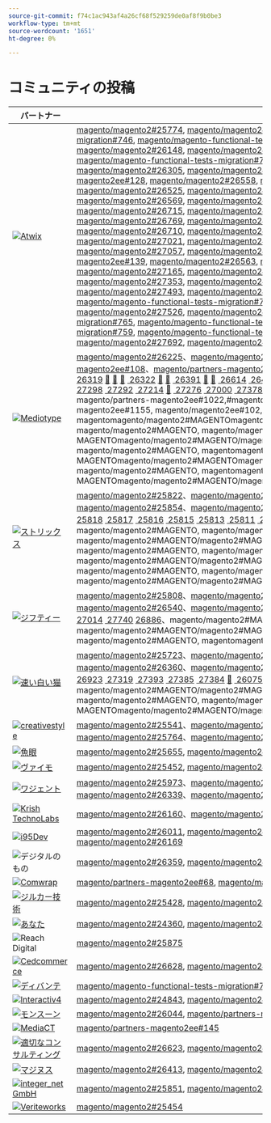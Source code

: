 ```yaml
---
source-git-commit: f74c1ac943af4a26cf68f529259de0af8f9b0be3
workflow-type: tm+mt
source-wordcount: '1651'
ht-degree: 0%

---
```

# コミュニティの投稿

| パートナー | プルリクエスト | 関連する GitHub の問題 |
| ------- | ------- | ------- |
| <a target="_blank" href="https://partners.magento.com/portal/directory/?query=Atwix"><img alt="Atwix" src="https://avatars3.githubusercontent.com/t/2617739?s=400&v=4"></a> | [magento/magento2#25774](https://github.com/magento/magento2/pull/25774), [magento/magento2#25913](https://github.com/magento/magento2/pull/25913), [magento/magento2#25765](https://github.com/magento/magento2/pull/25765), [magento/magento2#25918](https://github.com/magento/magento2/pull/25918), [magento/magento-functional-tests-migration#744](https://github.com/magento/magento-functional-tests-migration/pull/744), [magento/magento-functional-tests-migration#746](https://github.com/magento/magento-functional-tests-migration/pull/746), [magento/magento-functional-tests-migration#711](https://github.com/magento/magento-functional-tests-migration/pull/711), [magento/magento2#26069](https://github.com/magento/magento2/pull/26069), [magento/magento2#26063](https://github.com/magento/magento2/pull/26063), [magento/magento2#25697](https://github.com/magento/magento2/pull/25697), [magento/magento2#26154](https://github.com/magento/magento2/pull/26154), [magento/magento2#26150](https://github.com/magento/magento2/pull/26150), [magento/magento2#26148](https://github.com/magento/magento2/pull/26148), [magento/magento2#26096](https://github.com/magento/magento2/pull/26096), [magento/magento2#26028](https://github.com/magento/magento2/pull/26028), [magento/magento2#25864](https://github.com/magento/magento2/pull/25864), [magento/magento2#26029](https://github.com/magento/magento2/pull/26029), [magento/magento2#26251](https://github.com/magento/magento2/pull/26251), [magento/magento2#25985](https://github.com/magento/magento2/pull/25985), [magento/magento-functional-tests-migration#760](https://github.com/magento/magento-functional-tests-migration/pull/760), [magento/magento-functional-tests-migration#757](https://github.com/magento/magento-functional-tests-migration/pull/757), [magento/magento-functional-tests-migration#701](https://github.com/magento/magento-functional-tests-migration/pull/701), [magento/magento2#26312](https://github.com/magento/magento2/pull/26312), [magento/magento2#26311](https://github.com/magento/magento2/pull/26311), [magento/magento2#26305](https://github.com/magento/magento2/pull/26305), [magento/magento2#26402](https://github.com/magento/magento2/pull/26402), [magento/magento2#26313](https://github.com/magento/magento2/pull/26313), [magento/magento2#26464](https://github.com/magento/magento2/pull/26464), [magento/magento2#26452](https://github.com/magento/magento2/pull/26452), [magento/partners-magento2ee#129](https://github.com/magento/partners-magento2ee/pull/129), [magento/partners-magento2ee#128](https://github.com/magento/partners-magento2ee/pull/128), [magento/magento2#26558](https://github.com/magento/magento2/pull/26558), [magento/magento2#26490](https://github.com/magento/magento2/pull/26490), [magento/magento2#26478](https://github.com/magento/magento2/pull/26478), [magento/magento2#26455](https://github.com/magento/magento2/pull/26455), [magento/magento2#26435](https://github.com/magento/magento2/pull/26435), [magento/magento2#26000](https://github.com/magento/magento2/pull/26000), [magento/magento2#26525](https://github.com/magento/magento2/pull/26525), [magento/magento2#26487](https://github.com/magento/magento2/pull/26487), [magento/magento2#26439](https://github.com/magento/magento2/pull/26439), [magento/magento2#26429](https://github.com/magento/magento2/pull/26429), [magento/magento2#26241](https://github.com/magento/magento2/pull/26241), [magento/magento2#26579](https://github.com/magento/magento2/pull/26579), [magento/magento2#26574](https://github.com/magento/magento2/pull/26574), [magento/magento2#26569](https://github.com/magento/magento2/pull/26569), [magento/magento2#26496](https://github.com/magento/magento2/pull/26496), [magento/magento2#26476](https://github.com/magento/magento2/pull/26476), [magento/magento2#26430](https://github.com/magento/magento2/pull/26430), [magento/magento2#26399](https://github.com/magento/magento2/pull/26399), [magento/magento2#26420](https://github.com/magento/magento2/pull/26420), [magento/magento2#26770](https://github.com/magento/magento2/pull/26770), [magento/magento2#26715](https://github.com/magento/magento2/pull/26715), [magento/magento2#26246](https://github.com/magento/magento2/pull/26246), [magento/magento2#26816](https://github.com/magento/magento2/pull/26816), [magento/magento2#26846](https://github.com/magento/magento2/pull/26846), [magento/magento2#26844](https://github.com/magento/magento2/pull/26844), [magento/magento2#26839](https://github.com/magento/magento2/pull/26839), [magento/magento2#26835](https://github.com/magento/magento2/pull/26835), [magento/magento2#26769](https://github.com/magento/magento2/pull/26769), [magento/magento2#26712](https://github.com/magento/magento2/pull/26712), [magento/magento2#26317](https://github.com/magento/magento2/pull/26317), [magento/magento2#26904](https://github.com/magento/magento2/pull/26904), [magento/magento2#26899](https://github.com/magento/magento2/pull/26899), [magento/magento2#26894](https://github.com/magento/magento2/pull/26894), [magento/magento2#26878](https://github.com/magento/magento2/pull/26878), [magento/magento2#26710](https://github.com/magento/magento2/pull/26710), [magento/magento2#26617](https://github.com/magento/magento2/pull/26617), [magento/partners-magento2ee#134](https://github.com/magento/partners-magento2ee/pull/134), [magento/magento2#26833](https://github.com/magento/magento2/pull/26833), [magento/magento2#26755](https://github.com/magento/magento2/pull/26755), [magento/magento2#26090](https://github.com/magento/magento2/pull/26090), [magento/magento2#25895](https://github.com/magento/magento2/pull/25895), [magento/magento2#27021](https://github.com/magento/magento2/pull/27021), [magento/magento2#26947](https://github.com/magento/magento2/pull/26947), [magento/magento2#26944](https://github.com/magento/magento2/pull/26944), [magento/magento2#26912](https://github.com/magento/magento2/pull/26912), [magento/magento2#26842](https://github.com/magento/magento2/pull/26842), [magento/magento2#27010](https://github.com/magento/magento2/pull/27010), [magento/magento2#27114](https://github.com/magento/magento2/pull/27114), [magento/magento2#27057](https://github.com/magento/magento2/pull/27057), [magento/magento2#27149](https://github.com/magento/magento2/pull/27149), [magento/magento2#27131](https://github.com/magento/magento2/pull/27131), [magento/magento2#27029](https://github.com/magento/magento2/pull/27029), [magento/partners-magento2ee#141](https://github.com/magento/partners-magento2ee/pull/141), [magento/partners-magento2ee#140](https://github.com/magento/partners-magento2ee/pull/140), [magento/partners-magento2ee#139](https://github.com/magento/partners-magento2ee/pull/139), [magento/magento2#26563](https://github.com/magento/magento2/pull/26563), [magento/partners-magento2ee#154](https://github.com/magento/partners-magento2ee/pull/154), [magento/magento2#25722](https://github.com/magento/magento2/pull/25722), [magento/magento2#27261](https://github.com/magento/magento2/pull/27261), [magento/magento2#27170](https://github.com/magento/magento2/pull/27170), [magento/magento2#27266](https://github.com/magento/magento2/pull/27266), [magento/magento2#27165](https://github.com/magento/magento2/pull/27165), [magento/magento2#26560](https://github.com/magento/magento2/pull/26560), [magento/magento2#27191](https://github.com/magento/magento2/pull/27191), [magento/magento2#26015](https://github.com/magento/magento2/pull/26015), [magento/magento2#27304](https://github.com/magento/magento2/pull/27304), [magento/magento2#27263](https://github.com/magento/magento2/pull/27263), [magento/magento2#27390](https://github.com/magento/magento2/pull/27390), [magento/magento2#27353](https://github.com/magento/magento2/pull/27353), [magento/magento2#27334](https://github.com/magento/magento2/pull/27334), [magento/magento2#27307](https://github.com/magento/magento2/pull/27307), [magento/magento2#22011](https://github.com/magento/magento2/pull/22011), [magento/magento2#27412](https://github.com/magento/magento2/pull/27412), [magento/magento2#27383](https://github.com/magento/magento2/pull/27383), [magento/magento2#27371](https://github.com/magento/magento2/pull/27371), [magento/magento2#27493](https://github.com/magento/magento2/pull/27493), [magento/magento2#27492](https://github.com/magento/magento2/pull/27492), [magento/magento2#26100](https://github.com/magento/magento2/pull/26100), [magento/magento2#27399](https://github.com/magento/magento2/pull/27399), [magento/partners-magento2ee#162](https://github.com/magento/partners-magento2ee/pull/162), [magento/magento-functional-tests-migration#724](https://github.com/magento/magento-functional-tests-migration/pull/724), [magento/magento-functional-tests-migration#723](https://github.com/magento/magento-functional-tests-migration/pull/723), [magento/magento-functional-tests-migration#710](https://github.com/magento/magento-functional-tests-migration/pull/710), [magento/magento-functional-tests-migration#707](https://github.com/magento/magento-functional-tests-migration/pull/707), [magento/magento-functional-tests-migration#706](https://github.com/magento/magento-functional-tests-migration/pull/706), [magento/magento2#27526](https://github.com/magento/magento2/pull/27526), [magento/magento2#27497](https://github.com/magento/magento2/pull/27497), [magento/magento2#27495](https://github.com/magento/magento2/pull/27495), [magento/magento2#27563](https://github.com/magento/magento2/pull/27563), [magento/magento2#27343](https://github.com/magento/magento2/pull/27343), [magento/magento2#27671](https://github.com/magento/magento2/pull/27671), [magento/magento-functional-tests-migration#765](https://github.com/magento/magento-functional-tests-migration/pull/765), [magento/magento-functional-tests-migration#764](https://github.com/magento/magento-functional-tests-migration/pull/764), [magento/magento-functional-tests-migration#762](https://github.com/magento/magento-functional-tests-migration/pull/762), [magento/magento-functional-tests-migration#761](https://github.com/magento/magento-functional-tests-migration/pull/761), [magento/magento-functional-tests-migration#759](https://github.com/magento/magento-functional-tests-migration/pull/759), [magento/magento-functional-tests-migration#751](https://github.com/magento/magento-functional-tests-migration/pull/751), [magento/magento2#27676](https://github.com/magento/magento2/pull/27676), [magento/magento2#27689](https://github.com/magento/magento2/pull/27689), [magento/magento2#27677](https://github.com/magento/magento2/pull/27677), [magento/magento2#27843](https://github.com/magento/magento2/pull/27843), [magento/magento2#27841](https://github.com/magento/magento2/pull/27841), [magento/magento2#27692](https://github.com/magento/magento2/pull/27692), [magento/magento2#27846](https://github.com/magento/magento2/pull/27846) | [magento/magento2#25739](https://github.com/magento/magento2/issues/25739)、[magento/magento2#25917](https://github.com/magento/magento2/issues/25917)、[magento/magento2#20379](https://github.com/magento/magento2/issues/20379)、[magento/magento2#761](https://github.com/magento/magento2/issues/761)、[magento/magento2#23899](https://github.com/magento/magento2/issues/23899)、[magento/magento2#25968](https://github.com/magento/magento2/issues/25968)、[magento/magento2#25162](https://github.com/magento/magento2/issues/25162)、[magento/magento2#18012](https://github.com/magento/magento2/issues/18012)、[magento/magento2#26240](https://github.com/magento/magento2/issues/26240)、[magento/magento2#17847](https://github.com/magento/magento2/issues/17847)、[magento/magento2#26332](https://github.com/magento/magento2/issues/26332) [&#128279;](https://github.com/magento/magento2/issues/8691) [&#x200B; 26245](https://github.com/magento/magento2/issues/26245) [&#x200B; 26314](https://github.com/magento/magento2/issues/26314) [&#128279;](https://github.com/magento/partners-magento2ee/issues/100) [&#x200B; 25910](https://github.com/magento/magento2/issues/25910) [&#x200B; 13269](https://github.com/magento/magento2/issues/13269) [&#x200B; 25738](https://github.com/magento/magento2/issues/25738) [&#x200B; 27027](https://github.com/magento/magento2/issues/27027) [&#x200B; 26758](https://github.com/magento/magento2/issues/26758) [&#x200B; 26847](https://github.com/magento/magento2/issues/26847) [&#x200B; 25669](https://github.com/magento/magento2/issues/25669) [&#x200B; 20472](https://github.com/magento/magento2/issues/20472) [&#x200B; 20906](https://github.com/magento/magento2/issues/20906) [&#x200B; 21910](https://github.com/magento/magento2/issues/21910) [&#x200B; 26825](https://github.com/magento/magento2/issues/26825) [&#x200B; 26473](https://github.com/magento/magento2/issues/26473) [&#x200B; 26856](https://github.com/magento/magento2/issues/26856) [&#x200B; 26858](https://github.com/magento/magento2/issues/26858) [&#x200B; 26827](https://github.com/magento/magento2/issues/26827) [&#x200B; 14080](https://github.com/magento/magento2/issues/14080) [&#x200B; 26708](https://github.com/magento/magento2/issues/26708) [&#x200B; 26224](https://github.com/magento/magento2/issues/26224) [&#x200B; 22010](https://github.com/magento/magento2/issues/22010) [&#x200B; 13689](https://github.com/magento/magento2/issues/13689) [&#x200B; 27370](https://github.com/magento/magento2/issues/27370) [&#x200B; 26652](https://github.com/magento/magento2/issues/26652) [&#x200B; 24990](https://github.com/magento/magento2/issues/24990) [&#128279;](https://github.com/magento/magento2/issues/1002) [&#x200B; 27496](https://github.com/magento/magento2/issues/27496) [&#x200B; 13851](https://github.com/magento/magento2/issues/13851)、magento/magento2#86911, magento/magento2#MAGENTO, magento/magento2#MAGENTO, magentomagento/magento2#MAGENTO, magento/magento2#MAGENTO/magento2#MAGENTOmagento/magento2#MAGENTO/magento2#MAGENTOmagento/magento2#MAGENTO/magento2#MAGENTOmagento/magento2#MAGENTO/magento2#MAGENTO magento/magento2#MAGENTO, magento/magento2#MAGENTO, magentomagento/magento2#MAGENTO, magentomagento/magento2#MAGENTOmagento/magento2#MAGENTO/magento2#MAGENTOmagento/magento2#1002#MAGENTOmagento/magento2#MAGENTOmagento/magento2#MAGENTO |
| <a target="_blank" href="https://partners.magento.com/portal/directory/?query=Mediotype"><img alt="Mediotype" src="https://avatars0.githubusercontent.com/t/2916141?s=400&v=4"></a> | [magento/magento2#26225](https://github.com/magento/magento2/pull/26225)、[magento/magento2#26274](https://github.com/magento/magento2/pull/26274)、[magento/magento2#26273](https://github.com/magento/magento2/pull/26273)、[magento/magento2#26259](https://github.com/magento/magento2/pull/26259)、[magento/magento2#26207](https://github.com/magento/magento2/pull/26207)、[magento/partners-magento2ee#120](https://github.com/magento/partners-magento2ee/pull/120)、[magento/partners-magento2ee#108](https://github.com/magento/partners-magento2ee/pull/108)、[magento/partners-magento2ee#107](https://github.com/magento/partners-magento2ee/pull/107)、[magento/partners-magento2ee#106](https://github.com/magento/partners-magento2ee/pull/106), [magento/partners-magento2ee#105](https://github.com/magento/partners-magento2ee/pull/105),, magento/partners-magento2ee#104[&#128279;](https://github.com/magento/partners-magento2ee/pull/104) [&#x200B; 26407](https://github.com/magento/magento2/pull/26407) [&#x200B; 26395](https://github.com/magento/magento2/pull/26395) [&#x200B; 26323](https://github.com/magento/magento2/pull/26323) [&#x200B; 26321](https://github.com/magento/magento2/pull/26321) [&#x200B; 26320](https://github.com/magento/magento2/pull/26320) [&#x200B; 26319](https://github.com/magento/magento2/pull/26319) [&#128279;](https://github.com/magento/partners-magento2ee/pull/109) [&#128279;](https://github.com/magento/partners-magento2ee/pull/119) [&#128279;](https://github.com/magento/partners-magento2ee/pull/111) [&#x200B; 26322](https://github.com/magento/magento2/pull/26322) [&#128279;](https://github.com/magento/partners-magento2ee/pull/121) [&#128279;](https://github.com/magento/partners-magento2ee/pull/117) [&#x200B; 26391](https://github.com/magento/magento2/pull/26391) [&#128279;](https://github.com/magento/partners-magento2ee/pull/124) [&#128279;](https://github.com/magento/partners-magento2ee/pull/102) [&#x200B; 26614](https://github.com/magento/magento2/pull/26614) [&#x200B; 26480](https://github.com/magento/magento2/pull/26480) [&#x200B; 26355](https://github.com/magento/magento2/pull/26355) [&#x200B; 26611](https://github.com/magento/magento2/pull/26611) [&#x200B; 26621](https://github.com/magento/magento2/pull/26621) [&#128279;](https://github.com/magento/partners-magento2ee/pull/116) [&#128279;](https://github.com/magento/partners-magento2ee/pull/115) [&#x200B; 26608](https://github.com/magento/magento2/pull/26608) [&#128279;](https://github.com/magento/partners-magento2ee/pull/135) [&#x200B; 25858](https://github.com/magento/magento2/pull/25858) [&#x200B; 26974](https://github.com/magento/magento2/pull/26974) [&#x200B; 25828](https://github.com/magento/magento2/pull/25828) [&#x200B; 27048](https://github.com/magento/magento2/pull/27048) [&#x200B; 26779](https://github.com/magento/magento2/pull/26779) [&#x200B; 26329](https://github.com/magento/magento2/pull/26329) [&#x200B; 26778](https://github.com/magento/magento2/pull/26778) [&#128279;](https://github.com/magento/partners-magento2ee/pull/132) [&#x200B; 26990](https://github.com/magento/magento2/pull/26990) [&#x200B; 27281](https://github.com/magento/magento2/pull/27281) [&#x200B; 27277](https://github.com/magento/magento2/pull/27277) [&#x200B; 27274](https://github.com/magento/magento2/pull/27274) [&#x200B; 27249](https://github.com/magento/magento2/pull/27249) [&#x200B; 27118](https://github.com/magento/magento2/pull/27118) [&#128279;](https://github.com/magento/partners-magento2ee/pull/151) [&#x200B; 27255](https://github.com/magento/magento2/pull/27255) [&#x200B; 27273](https://github.com/magento/magento2/pull/27273) [&#x200B; 27298](https://github.com/magento/magento2/pull/27298) [&#x200B; 27292](https://github.com/magento/magento2/pull/27292) [&#x200B; 27214](https://github.com/magento/magento2/pull/27214) [&#128279;](https://github.com/magento/partners-magento2ee/pull/158) [&#x200B; 27276](https://github.com/magento/magento2/pull/27276) [&#x200B; 27000](https://github.com/magento/magento2/pull/27000) [&#x200B; 27378](https://github.com/magento/magento2/pull/27378) [&#x200B; 27381](https://github.com/magento/magento2/pull/27381) [&#x200B; 27427](https://github.com/magento/magento2/pull/27427) [&#x200B; 27425](https://github.com/magento/magento2/pull/27425) [&#x200B; 27322](https://github.com/magento/magento2/pull/27322) [&#x200B; 27321](https://github.com/magento/magento2/pull/27321) [&#x200B; 27597](https://github.com/magento/magento2/pull/27597) [&#128279;](https://github.com/magento/partners-magento2ee/pull/172) [&#x200B; 26988](https://github.com/magento/magento2/pull/26988) [&#x200B; 27552](https://github.com/magento/magento2/pull/27552) [&#x200B; 27701](https://github.com/magento/magento2/pull/27701) [&#128279;](https://github.com/magento/partners-magento2ee/pull/178) [&#x200B; 27325](https://github.com/magento/magento2/pull/27325) [&#x200B; 27606](https://github.com/magento/magento2/pull/27606) [&#x200B; 27300](https://github.com/magento/magento2/pull/27300) [&#x200B; 27323](https://github.com/magento/magento2/pull/27323) [&#x200B; 27093](https://github.com/magento/magento2/pull/27093) [&#x200B; 27964](https://github.com/magento/magento2/pull/27964), magento/partners-magento2ee#1198, magento/partners-magento2ee#1022,#magentomagento/magento2#MAGENTO, magentomagento/magento2#MAGENTO, magentomagento/magento2#MAGENTO/magento2#1165, MAGENTO/PARTNERS-magento2ee#1155, magento/magento2ee#102, magento3 magento/magento2#MAGENTO, magento/magento2#MAGENTO, magentomagento/magento2#MAGENTO, magentomagento/magento2#MAGENTOmagento/magento2#MAGENTO/magento2#MAGENTO/magento2#MAGENTO/magento2#1322#MAGENTOmagento/magento/magento2#MAGENTO/magento2#MAGENTO magento/magento2#MAGENTO, magento/magento2#MAGENTO, magento/magento2#MAGENTO, magentomagento/magento2#151#MAGENTO, MAGENTOmagento/magento2#MAGENTO/magento2#MAGENTOmagento/magento2#MAGENTOmagento/magento2#MAGENTO, magento/magento2#8, magento/magento2ee magento/magento2#MAGENTO, magento/magento2#MAGENTO, magentomagento/magento2#MAGENTO, magentomagento/magento2#MAGENTO, MAGENTOmagento/magento2#MAGENTOmagento/magento2#MAGENTOmagento/magento2#MAGENTOmagento/magento2#MAGENTOmagento/magento2#172 magento/magento2#MAGENTO, magento/magento2#MAGENTO, magentomagento/magento2#1788, magento/partners-magento2ee#MAGENTO, MAGENTOmagento/magento2#MAGENTO/magento2#MAGENTOmagento/magento2#MAGENTOmagento/magento2#MAGENTOmagento/magento2#MAGENTO | [magento/magento2#26206](https://github.com/magento/magento2/issues/26206), [magento/magento2#26331](https://github.com/magento/magento2/issues/26331), [magento/magento2#26396](https://github.com/magento/magento2/issues/26396), [magento/magento2#26612](https://github.com/magento/magento2/issues/26612), [magento/magento2#26479](https://github.com/magento/magento2/issues/26479), [magento/magento2#26610](https://github.com/magento/magento2/issues/26610), [magento/partners-magento2ee#26607](https://github.com/magento/partners-magento2ee/issues/26607), [magento/magento2#25856](https://github.com/magento/magento2/issues/25856), [magento/magento2#26973](https://github.com/magento/magento2/issues/26973), [magento/magento2#27044](https://github.com/magento/magento2/issues/27044), magentomagento/magento2#[&#x200B; 26989](https://github.com/magento/magento2/issues/26989) [&#x200B; 27117](https://github.com/magento/partners-magento2ee/issues/27117) [&#x200B; 27320](https://github.com/magento/magento2/issues/27320) [&#128279;](https://github.com/magento/partners-magento2ee/issues/171) [&#x200B; 26986](https://github.com/magento/magento2/issues/26986) [&#x200B; 27607](https://github.com/magento/magento2/issues/27607) [&#x200B; 27299](https://github.com/magento/magento2/issues/27299) [&#x200B; 27089](https://github.com/magento/magento2/issues/27089), magento/partners-magento2ee#, magentomagento/magento2#, magento/partners-magento2ee#1718, magento/magento2ee#magento は，magento は magento/magento2#を，magento は magento/magento2#を，magento は magento/magento2#を，magento は magento/magento2#を， |
| <a target="_blank" href="https://partners.magento.com/portal/directory/?query=Strix"><img alt="ストリックス" src="https://avatars1.githubusercontent.com/t/2617740?s=400&v=4"></a> | [magento/magento2#25822](https://github.com/magento/magento2/pull/25822)、[magento/magento2#25812](https://github.com/magento/magento2/pull/25812)、[magento/magento2#25803](https://github.com/magento/magento2/pull/25803)、[magento/magento2#25792](https://github.com/magento/magento2/pull/25792)、[magento/magento2#25791](https://github.com/magento/magento2/pull/25791)、[magento/magento2#25954](https://github.com/magento/magento2/pull/25954)、[magento/magento2#26009](https://github.com/magento/magento2/pull/26009)、[magento/magento2#25854](https://github.com/magento/magento2/pull/25854)、[magento/magento2#25846](https://github.com/magento/magento2/pull/25846)、[magento/magento2#25845](https://github.com/magento/magento2/pull/25845)、[magento/magento/magento2#25844](https://github.com/magento/magento2/pull/25844) [&#x200B; 25842](https://github.com/magento/magento2/pull/25842) [&#x200B; 25841](https://github.com/magento/magento2/pull/25841) [&#x200B; 25836](https://github.com/magento/magento2/pull/25836) [&#x200B; 25831](https://github.com/magento/magento2/pull/25831) [&#x200B; 25830](https://github.com/magento/magento2/pull/25830) [&#x200B; 25829](https://github.com/magento/magento2/pull/25829) [&#x200B; 25825](https://github.com/magento/magento2/pull/25825) [&#x200B; 25823](https://github.com/magento/magento2/pull/25823) [&#x200B; 25821](https://github.com/magento/magento2/pull/25821) [&#x200B; 25820](https://github.com/magento/magento2/pull/25820) [&#x200B; 25819](https://github.com/magento/magento2/pull/25819) [&#x200B; 25818](https://github.com/magento/magento2/pull/25818) [&#x200B; 25817](https://github.com/magento/magento2/pull/25817) [&#x200B; 25816](https://github.com/magento/magento2/pull/25816) [&#x200B; 25815](https://github.com/magento/magento2/pull/25815) [&#x200B; 25813](https://github.com/magento/magento2/pull/25813) [&#x200B; 25811](https://github.com/magento/magento2/pull/25811) [&#x200B; 25807](https://github.com/magento/magento2/pull/25807) [&#x200B; 25804](https://github.com/magento/magento2/pull/25804) [&#x200B; 25802](https://github.com/magento/magento2/pull/25802) [&#x200B; 25800](https://github.com/magento/magento2/pull/25800) [&#x200B; 25799](https://github.com/magento/magento2/pull/25799) [&#x200B; 25797](https://github.com/magento/magento2/pull/25797) [&#x200B; 25794](https://github.com/magento/magento2/pull/25794) [&#x200B; 25793](https://github.com/magento/magento2/pull/25793) [&#x200B; 25788](https://github.com/magento/magento2/pull/25788) [&#x200B; 25787](https://github.com/magento/magento2/pull/25787) [&#x200B; 25784](https://github.com/magento/magento2/pull/25784) [&#x200B; 25783](https://github.com/magento/magento2/pull/25783) [&#x200B; 26128](https://github.com/magento/magento2/pull/26128) [&#x200B; 26131](https://github.com/magento/magento2/pull/26131) [&#x200B; 26129](https://github.com/magento/magento2/pull/26129) [&#x200B; 26126](https://github.com/magento/magento2/pull/26126) [&#x200B; 26125](https://github.com/magento/magento2/pull/26125) [&#x200B; 25957](https://github.com/magento/magento2/pull/25957)、magento/magento2#MAGENTO, magento/magento2#MAGENTO, magentomagento/magento2#MAGENTO, magento/magento2#MAGENTO/magento2#MAGENTOmagento/magento2#MAGENTO/magento2#MAGENTOmagento/magento2#MAGENTO/magento2#MAGENTOmagento/magento2#MAGENTO/magento2#MAGENTO magento/magento2#MAGENTO, magento/magento2#MAGENTO, magentomagento/magento2#MAGENTO, magento/magento2#MAGENTO/magento2#MAGENTOmagento/magento2#MAGENTO/magento2#MAGENTOmagento/magento2#MAGENTO/magento2#MAGENTOmagento/magento2#MAGENTO/magento2#MAGENTO magento/magento2#MAGENTO, magento/magento2#MAGENTO, magentomagento/magento2#MAGENTO, magento/magento2#MAGENTO/magento2#MAGENTOmagento/magento2#MAGENTO/magento2#MAGENTOmagento/magento2#MAGENTO/magento2#MAGENTOmagento/magento2#MAGENTO/magento2#MAGENTO | [magento/magento2#22047](https://github.com/magento/magento2/issues/22047) |
| <a target="_blank" href="https://partners.magento.com/portal/directory/?query=Ziffity"><img alt="ジフティー" src="https://avatars1.githubusercontent.com/t/3432500?s=400&v=4"></a> | [magento/magento2#25808](https://github.com/magento/magento2/pull/25808)、[magento/magento2#26057](https://github.com/magento/magento2/pull/26057)、[magento/magento2#26050](https://github.com/magento/magento2/pull/26050)、[magento/magento2#25920](https://github.com/magento/magento2/pull/25920)、[magento/magento2#26068](https://github.com/magento/magento2/pull/26068)、[magento/magento2#26136](https://github.com/magento/magento2/pull/26136)、[magento/magento2#26215](https://github.com/magento/magento2/pull/26215)、[magento/magento2#26540](https://github.com/magento/magento2/pull/26540)、[magento/magento2#26537](https://github.com/magento/magento2/pull/26537)、[magento/magento2#26549](https://github.com/magento/magento2/pull/26549)、[magento/magento/magento2#26568](https://github.com/magento/magento2/pull/26568) [&#x200B; 26782](https://github.com/magento/magento2/pull/26782) [&#x200B; 26764](https://github.com/magento/magento2/pull/26764) [&#x200B; 26820](https://github.com/magento/magento2/pull/26820) [&#x200B; 26771](https://github.com/magento/magento2/pull/26771) [&#x200B; 26768](https://github.com/magento/magento2/pull/26768) [&#x200B; 26761](https://github.com/magento/magento2/pull/26761) [&#x200B; 26584](https://github.com/magento/magento2/pull/26584) [&#x200B; 26932](https://github.com/magento/magento2/pull/26932) [&#x200B; 26862](https://github.com/magento/magento2/pull/26862) [&#x200B; 26979](https://github.com/magento/magento2/pull/26979) [&#x200B; 26928](https://github.com/magento/magento2/pull/26928) [&#x200B; 27014](https://github.com/magento/magento2/pull/27014) [&#x200B; 27740](https://github.com/magento/magento2/pull/27740) [&#x200B; 26886](https://github.com/magento/magento2/pull/26886)、magento/magento2#MAGENTO, magento/magento2#MAGENTO, magentomagento/magento2#MAGENTO, magento/magento2#MAGENTO/magento2#MAGENTOmagento/magento2#MAGENTO/magento2#MAGENTOmagento/magento2#MAGENTO/magento2#MAGENTOmagento/magento2#MAGENTO/magento2#MAGENTO magento/magento2#MAGENTO, magentomagento2#Magento | [magento/magento2#26208](https://github.com/magento/magento2/issues/26208), [magento/magento2#26760](https://github.com/magento/magento2/issues/26760), [magento/magento2#26583](https://github.com/magento/magento2/issues/26583), [magento/magento2#26917](https://github.com/magento/magento2/issues/26917), [magento/magento2#26838](https://github.com/magento/magento2/issues/26838), [magento/magento2#26800](https://github.com/magento/magento2/issues/26800), [magento/magento2#26992](https://github.com/magento/magento2/issues/26992) |
| <a target="_blank" href="https://solutionpartners.adobe.com/s/directory/detail/fast+white+cat"><img alt="速い白い猫" src="https://avatars0.githubusercontent.com/t/3579504?s=400&v=4"></a> | [magento/magento2#25723](https://github.com/magento/magento2/pull/25723)、[magento/magento2#26130](https://github.com/magento/magento2/pull/26130)、[magento/magento2#24815](https://github.com/magento/magento2/pull/24815)、[magento/magento2#26268](https://github.com/magento/magento2/pull/26268)、[magento/magento2#26263](https://github.com/magento/magento2/pull/26263)、[magento/magento2#26354](https://github.com/magento/magento2/pull/26354)、[magento/magento2#26269](https://github.com/magento/magento2/pull/26269)、[magento/magento2#26360](https://github.com/magento/magento2/pull/26360)、[magento/magento2#26684](https://github.com/magento/magento2/pull/26684)、[magento/magento2#26398](https://github.com/magento/magento2/pull/26398)、[magento/magento/magento2#22296](https://github.com/magento/magento2/pull/22296) [&#x200B; 26982](https://github.com/magento/magento2/pull/26982) [&#x200B; 27054](https://github.com/magento/magento2/pull/27054) [&#x200B; 26765](https://github.com/magento/magento2/pull/26765) [&#x200B; 27084](https://github.com/magento/magento2/pull/27084) [&#x200B; 27083](https://github.com/magento/magento2/pull/27083) [&#x200B; 27082](https://github.com/magento/magento2/pull/27082) [&#x200B; 27080](https://github.com/magento/magento2/pull/27080) [&#x200B; 26964](https://github.com/magento/magento2/pull/26964) [&#x200B; 26902](https://github.com/magento/magento2/pull/26902) [&#x200B; 27145](https://github.com/magento/magento2/pull/27145) [&#x200B; 27215](https://github.com/magento/magento2/pull/27215) [&#x200B; 26923](https://github.com/magento/magento2/pull/26923) [&#x200B; 27319](https://github.com/magento/magento2/pull/27319) [&#x200B; 27393](https://github.com/magento/magento2/pull/27393) [&#x200B; 27385](https://github.com/magento/magento2/pull/27385) [&#x200B; 27384](https://github.com/magento/magento2/pull/27384) [&#128279;](https://github.com/magento/partners-magento2ee/pull/150) [&#x200B; 26075](https://github.com/magento/magento2/pull/26075) [&#x200B; 27462](https://github.com/magento/magento2/pull/27462) [&#x200B; 26397](https://github.com/magento/magento2/pull/26397) [&#x200B; 27463](https://github.com/magento/magento2/pull/27463) [&#x200B; 27491](https://github.com/magento/magento2/pull/27491)、magento/magento2#MAGENTO, magento/magento2#MAGENTO, magentomagento/magento2#MAGENTO, magento/magento2#MAGENTO/magento2#MAGENTOmagento/magento2#MAGENTO/magento2#MAGENTOmagento/magento2#MAGENTO/magento2#MAGENTOmagento/magento2#MAGENTO/magento2#MAGENTO magento/magento2#MAGENTO, magento/magento2#MAGENTO, magento/magento2#MAGENTO/magento2#MAGENTO, MAGENTO/magento2ee#1508, MAGENTOmagento/magento2#MAGENTO/magento2#MAGENTOmagento/magento2#MAGENTOmagento/magento2#MAGENTO/magento2#MAGENTO | [magento/magento2#24713](https://github.com/magento/magento2/issues/24713)、[magento/magento2#25390](https://github.com/magento/magento2/issues/25390)、[magento/magento2#21684](https://github.com/magento/magento2/issues/21684)、[magento/magento2#14001](https://github.com/magento/magento2/issues/14001)、[magento/magento2#14913](https://github.com/magento/magento2/issues/14913)、[magento/magento2#7065](https://github.com/magento/magento2/issues/7065)、[magento/magento2#14958](https://github.com/magento/magento2/issues/14958)、[magento/magento2#17933](https://github.com/magento/magento2/issues/17933)、[magento/magento2#20309](https://github.com/magento/magento2/issues/20309)、[magento/magento2#186](https://github.com/magento/magento2/issues/186) [&#128279;](https://github.com/magento/magento2/issues/6310)、magento/magento2#63100 |
| <a target="_blank" href="https://partners.magento.com/portal/directory/?query=creativestyle"><img alt="creativestyle" src="https://avatars1.githubusercontent.com/t/3230856?s=400&v=4"></a> | [magento/magento2#25541](https://github.com/magento/magento2/pull/25541)、[magento/magento2#25587](https://github.com/magento/magento2/pull/25587)、[magento/magento2#26037](https://github.com/magento/magento2/pull/26037)、[magento/magento2#26034](https://github.com/magento/magento2/pull/26034)、[magento/magento2#26033](https://github.com/magento/magento2/pull/26033)、[magento/magento2#26424](https://github.com/magento/magento2/pull/26424)、[magento/magento2#25385](https://github.com/magento/magento2/pull/25385)、[magento/magento2#25764](https://github.com/magento/magento2/pull/25764)、[magento/magento2#25641](https://github.com/magento/magento2/pull/25641)、[magento/magento2#27360](https://github.com/magento/magento2/pull/27360)、[magento/magento/magento2#26036](https://github.com/magento/magento2/pull/26036) [&#x200B; 27603](https://github.com/magento/magento2/pull/27603) [&#x200B; 27589](https://github.com/magento/magento2/pull/27589)、magento/magento2#MAGENTO, magentomagento2#Magento | [magento/magento2#22416](https://github.com/magento/magento2/issues/22416)、[magento/magento2#25586](https://github.com/magento/magento2/issues/25586)、[magento/magento2#18687](https://github.com/magento/magento2/issues/18687)、[magento/magento2#25974](https://github.com/magento/magento2/issues/25974)、[magento/magento2#26364](https://github.com/magento/magento2/issues/26364)、[magento/magento2#10518](https://github.com/magento/magento2/issues/10518)、[magento/magento2#21717](https://github.com/magento/magento2/issues/21717)、[magento/magento2#17125](https://github.com/magento/magento2/issues/17125)、[magento/magento2#25032](https://github.com/magento/magento2/issues/25032)、[magento/magento2#27506](https://github.com/magento/magento2/issues/27506) |
| <a target="_blank" href="https://partners.magento.com/portal/directory/?query=Fisheye"><img alt="魚眼" src="https://avatars1.githubusercontent.com/t/3171724?s=400&v=4"></a> | [magento/magento2#25655](https://github.com/magento/magento2/pull/25655), [magento/magento2#25624](https://github.com/magento/magento2/pull/25624), [magento/magento2#23313](https://github.com/magento/magento2/pull/23313), [magento/partners-magento2ee#50](https://github.com/magento/partners-magento2ee/pull/50), [magento/magento2#25860](https://github.com/magento/magento2/pull/25860), [magento/magento2#25297](https://github.com/magento/magento2/pull/25297) | [magento/magento2#25654](https://github.com/magento/magento2/issues/25654), [magento/partners-magento2ee#22909](https://github.com/magento/partners-magento2ee/issues/22909) |
| <a target="_blank" href="https://partners.magento.com/portal/directory/?query=Vaimo"><img alt="ヴァイモ" src="https://avatars0.githubusercontent.com/t/2617778?s=400&v=4"></a> | [magento/magento2#25452](https://github.com/magento/magento2/pull/25452), [magento/magento2#26213](https://github.com/magento/magento2/pull/26213), [magento/magento2#27015](https://github.com/magento/magento2/pull/27015), [magento/magento2#27448](https://github.com/magento/magento2/pull/27448), [magento/magento2#27578](https://github.com/magento/magento2/pull/27578) | [magento/magento2#20966](https://github.com/magento/magento2/issues/20966), [magento/magento2#26683](https://github.com/magento/magento2/issues/26683) |
| <a target="_blank" href="https://partners.magento.com/portal/directory/?query=Wagento"><img alt="ワジェント" src="https://avatars0.githubusercontent.com/t/2617781?s=400&v=4"></a> | [magento/magento2#25973](https://github.com/magento/magento2/pull/25973)、[magento/magento2#26234](https://github.com/magento/magento2/pull/26234)、[magento/magento2#26290](https://github.com/magento/magento2/pull/26290)、[magento/magento2#26238](https://github.com/magento/magento2/pull/26238)、[magento/magento2#26365](https://github.com/magento/magento2/pull/26365)、[magento/magento2#25966](https://github.com/magento/magento2/pull/25966)、[magento/magento2#26546](https://github.com/magento/magento2/pull/26546)、[magento/magento2#26339](https://github.com/magento/magento2/pull/26339)、[magento/magento2#26342](https://github.com/magento/magento2/pull/26342)、[magento/magento2#26659](https://github.com/magento/magento2/pull/26659)、[magento/magento/magento2#26418](https://github.com/magento/magento2/pull/26418) [&#x200B; 26649](https://github.com/magento/magento2/pull/26649)、magento/magento2#手順 | [magento/magento2#25972](https://github.com/magento/magento2/issues/25972), [magento/magento2#26227](https://github.com/magento/magento2/issues/26227), [magento/magento2#26289](https://github.com/magento/magento2/issues/26289), [magento/magento2#26235](https://github.com/magento/magento2/issues/26235), [magento/magento2#26364](https://github.com/magento/magento2/issues/26364), [magento/magento2#25962](https://github.com/magento/magento2/issues/25962), [magento/magento2#26543](https://github.com/magento/magento2/issues/26543), [magento/magento2#26338](https://github.com/magento/magento2/issues/26338), [magento/magento2#26054](https://github.com/magento/magento2/issues/26054), [magento/magento2#26416](https://github.com/magento/magento2/issues/26416), magento/magento/magento2#[&#x200B; 26648](https://github.com/magento/magento2/issues/26648), magento2####magento |
| <a target="_blank" href="https://solutionpartners.adobe.com/s/directory/detail/krish+technolabs"><img alt="Krish TechnoLabs" src="https://avatars0.githubusercontent.com/t/2849637?s=400&v=4"></a> | [magento/magento2#26160](https://github.com/magento/magento2/pull/26160)、[magento/magento2#26170](https://github.com/magento/magento2/pull/26170)、[magento/partners-magento2ee#118](https://github.com/magento/partners-magento2ee/pull/118)、[magento/magento2#26162](https://github.com/magento/magento2/pull/26162)、[magento/partners-magento2ee#143](https://github.com/magento/partners-magento2ee/pull/143)、[magento/magento2#27336](https://github.com/magento/magento2/pull/27336) | [magento/magento2#26155](https://github.com/magento/magento2/issues/26155), [magento/magento2#24972](https://github.com/magento/magento2/issues/24972), [magento/magento2#25195](https://github.com/magento/magento2/issues/25195), [magento/magento2#27335](https://github.com/magento/magento2/issues/27335) |
| <a target="_blank" href="https://partners.magento.com/portal/directory/?query=i95Dev"><img alt="i95Dev" src="https://avatars2.githubusercontent.com/t/3297897?s=400&v=4"></a> | [magento/magento2#26011](https://github.com/magento/magento2/pull/26011), [magento/magento2#25759](https://github.com/magento/magento2/pull/25759), [magento/magento2#26173](https://github.com/magento/magento2/pull/26173), [magento/magento2#26182](https://github.com/magento/magento2/pull/26182), [magento/magento2#26066](https://github.com/magento/magento2/pull/26066), [magento/magento2#26237](https://github.com/magento/magento2/pull/26237), [magento/magento2#26183](https://github.com/magento/magento2/pull/26183), [magento/magento2#26169](https://github.com/magento/magento2/pull/26169) | [magento/magento2#25930](https://github.com/magento/magento2/issues/25930), [magento/magento2#25433](https://github.com/magento/magento2/issues/25433), [magento/magento2#26164](https://github.com/magento/magento2/issues/26164), [magento/magento2#26176](https://github.com/magento/magento2/issues/26176), [magento/magento2#26064](https://github.com/magento/magento2/issues/26064), [magento/magento2#25936](https://github.com/magento/magento2/issues/25936), [magento/magento2#26181](https://github.com/magento/magento2/issues/26181), [magento/magento2#26168](https://github.com/magento/magento2/issues/26168) |
| <img alt="デジタルのもの" src="https://avatars0.githubusercontent.com/t/2617773?s=400&v=4"></a> | [magento/magento2#26359](https://github.com/magento/magento2/pull/26359), [magento/magento2#26185](https://github.com/magento/magento2/pull/26185), [magento/partners-magento2ee#60](https://github.com/magento/partners-magento2ee/pull/60) |  |
| <a target="_blank" href="https://partners.magento.com/portal/directory/?query=Comwrap"><img alt="Comwrap" src="https://avatars3.githubusercontent.com/t/2637428?s=400&v=4"></a> | [magento/partners-magento2ee#68](https://github.com/magento/partners-magento2ee/pull/68), [magento/magento2#27257](https://github.com/magento/magento2/pull/27257) |  |
| <a target="_blank" href="https://solutionpartners.adobe.com/s/directory/detail/ey"><img alt="ジルカー技術" src="https://avatars1.githubusercontent.com/t/3415735?s=400&v=4"></a> | [magento/magento2#25428](https://github.com/magento/magento2/pull/25428), [magento/magento2#26714](https://github.com/magento/magento2/pull/26714), [magento/magento2#25991](https://github.com/magento/magento2/pull/25991), [magento/magento2#27138](https://github.com/magento/magento2/pull/27138) | [magento/magento2#14885](https://github.com/magento/magento2/issues/14885), [magento/magento2#847](https://github.com/magento/magento2/issues/847), [magento/magento2#973](https://github.com/magento/magento2/issues/973) |
| <a target="_blank" href="https://partners.magento.com/portal/directory/?query=Youwe"><img alt="あなた" src="https://avatars0.githubusercontent.com/t/3263231?s=400&v=4"></a> | [magento/magento2#24360](https://github.com/magento/magento2/pull/24360), [magento/magento2#25194](https://github.com/magento/magento2/pull/25194), [magento/magento2#26748](https://github.com/magento/magento2/pull/26748) | [magento/magento2#24357](https://github.com/magento/magento2/issues/24357), [magento/magento2#25188](https://github.com/magento/magento2/issues/25188), [magento/magento2#26745](https://github.com/magento/magento2/issues/26745) |
| <img alt="Reach Digital" src="https://avatars3.githubusercontent.com/t/2617753?s=400&v=4"></a> | [magento/magento2#25875](https://github.com/magento/magento2/pull/25875) | [magento/magento2#9466](https://github.com/magento/magento2/issues/9466) |
| <a target="_blank" href="https://partners.magento.com/portal/directory/?query=Cedcommerce"><img alt="Cedcommerce" src="https://avatars2.githubusercontent.com/t/3028824?s=400&v=4"></a> | [magento/magento2#26628](https://github.com/magento/magento2/pull/26628), [magento/magento2#26348](https://github.com/magento/magento2/pull/26348), [magento/magento2#27886](https://github.com/magento/magento2/pull/27886) | [magento/magento2#26345](https://github.com/magento/magento2/issues/26345), [magento/magento2#27874](https://github.com/magento/magento2/issues/27874) |
| <a target="_blank" href="https://partners.magento.com/portal/directory/?query=Divante"><img alt="ディバンテ" src="https://avatars1.githubusercontent.com/t/2657133?s=400&v=4"></a> | [magento/magento-functional-tests-migration#718](https://github.com/magento/magento-functional-tests-migration/pull/718)、[magento/magento-functional-tests-migration#720](https://github.com/magento/magento-functional-tests-migration/pull/720)、[magento/magento-functional-tests-migration#719](https://github.com/magento/magento-functional-tests-migration/pull/719)、[magento/magento-functional-tests-migration#717](https://github.com/magento/magento-functional-tests-migration/pull/717) |  |
| <a target="_blank" href="https://partners.magento.com/portal/directory/?query=Interactiv4"><img alt="Interactiv4" src="https://avatars0.githubusercontent.com/t/2545919?s=400&v=4"></a> | [magento/magento2#24843](https://github.com/magento/magento2/pull/24843), [magento/magento2#25311](https://github.com/magento/magento2/pull/25311) | [magento/magento2#24842](https://github.com/magento/magento2/issues/24842), [magento/magento2#13252](https://github.com/magento/magento2/issues/13252) |
| <a target="_blank" href="https://partners.magento.com/portal/directory/?query=Monsoon"><img alt="モンスーン" src="https://avatars0.githubusercontent.com/t/3456584?s=400&v=4"></a> | [magento/magento2#26044](https://github.com/magento/magento2/pull/26044), [magento/partners-magento2ee#136](https://github.com/magento/partners-magento2ee/pull/136), [magento/magento2#26869](https://github.com/magento/magento2/pull/26869), [magento/magento2#26868](https://github.com/magento/magento2/pull/26868), [magento/magento2#26821](https://github.com/magento/magento2/pull/26821), [magento/magento2#26697](https://github.com/magento/magento2/pull/26697) |  |
| <a target="_blank" href="https://partners.magento.com/portal/directory/?query=MediaCT"><img alt="MediaCT" src="https://avatars3.githubusercontent.com/t/2617762?s=400&v=4"></a> | [magento/partners-magento2ee#145](https://github.com/magento/partners-magento2ee/pull/145) |  |
| <a target="_blank" href="https://solutionpartners.adobe.com/s/directory/detail/aligent+consulting"><img alt="適切なコンサルティング" src="https://avatars3.githubusercontent.com/t/2686050?s=400&v=4"></a> | [magento/magento2#26623](https://github.com/magento/magento2/pull/26623), [magento/magento2#26781](https://github.com/magento/magento2/pull/26781) | [magento/magento2#26622](https://github.com/magento/magento2/issues/26622) |
| <a target="_blank" href="https://partners.magento.com/portal/directory/?query=Maginus"><img alt="マジヌス" src="https://avatars1.githubusercontent.com/t/3605279?s=400&v=4"></a> | [magento/magento2#26413](https://github.com/magento/magento2/pull/26413), [magento/magento2#27196](https://github.com/magento/magento2/pull/27196) |  |
| <a target="_blank" href="https://solutionpartners.adobe.com/s/directory/detail/integer_net+gmbh"><img alt="integer_net GmbH" src="https://avatars0.githubusercontent.com/t/3161792?s=400&v=4"></a> | [magento/magento2#25851](https://github.com/magento/magento2/pull/25851), [magento/magento2#24485](https://github.com/magento/magento2/pull/24485) |  |
| <a target="_blank" href="https://partners.magento.com/portal/directory/?query=Veriteworks"><img alt="Veriteworks" src="https://avatars0.githubusercontent.com/t/2783921?s=400&v=4"></a> | [magento/magento2#25454](https://github.com/magento/magento2/pull/25454) | [magento/magento2#24637](https://github.com/magento/magento2/issues/24637) |
